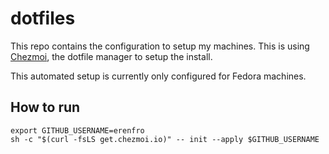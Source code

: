 # dotfiles

This repo contains the configuration to setup my machines. This is using [Chezmoi](https://chezmoi.io), the dotfile manager to setup the install.

This automated setup is currently only configured for Fedora machines.

## How to run

```shell
export GITHUB_USERNAME=erenfro
sh -c "$(curl -fsLS get.chezmoi.io)" -- init --apply $GITHUB_USERNAME
```
